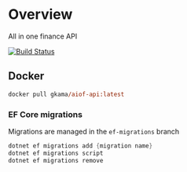 # Overview

All in one finance API

[![Build Status](https://gkamacharov.visualstudio.com/gkama-cicd/_apis/build/status/kamacharovs.aiof-api?branchName=master)](https://gkamacharov.visualstudio.com/gkama-cicd/_build/latest?definitionId=20&branchName=master)

## Docker

```ps
docker pull gkama/aiof-api:latest
```

### EF Core migrations

Migrations are managed in the `ef-migrations` branch

```powershell
dotnet ef migrations add {migration name}
dotnet ef migrations script
dotnet ef migrations remove
```
